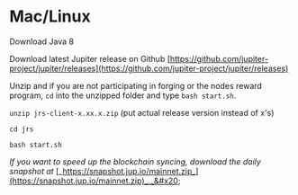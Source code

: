 # Mac/Linux

Download Java 8&#x20;

Download latest Jupiter release on Github [https://github.com/jupiter-project/jupiter/releases](https://github.com/jupiter-project/jupiter/releases)

Unzip and if you are not participating in forging or the nodes reward program, `cd` into the unzipped folder and type `bash start.sh`.

`unzip jrs-client-x.xx.x.zip` (put actual release version instead of x's)

`cd jrs`

`bash start.sh`

_If you want to speed up the blockchain syncing, download the daily snapshot at_ [_https://snapshot.jup.io/mainnet.zip_](https://snapshot.jup.io/mainnet.zip)_._&#x20;


